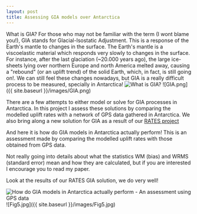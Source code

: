 ```yaml
---
layout: post
title: Assessing GIA models over Antarctica
---
```

What is GIA?
For those who may not be familiar with the term (I wont blame you!), GIA stands for Glacial-Isostatic Adjustment. This is a response of the Earth's mantle to changes in the surface. 
The Earth's mantle is a viscoelastic material which responds very slowly to changes in the surface. For instance, after the last glaciation (~20.000 years ago), the large ice-sheets lying over northern Europe and north America melted away, causing a "rebound" (or an uplift trend) of the solid Earth, which, in fact, is still going on!.
We can still feel these changes nowadays, but GIA is a really difficult process to be measured, specially in Antarctica! 
![What is GIA?](GIA.png?raw=true "What is GIA?")
![GIA.png]({{ site.baseurl }}/images/GIA.png) 

There are a few attempts to either model or solve for GIA processes in Antarctica. In this project I assess these solutions by comparing the modelled uplift rates with a network of GPS data gathered in Antarctica. 
We also bring along a new solution for GIA as a result of our [RATES project](https://sites.google.com/site/wwwratesantarcticanet/)

And here it is how do GIA models in Antarctica actually perform! This is an assessment made by comparing the modelled uplift rates with those obtained from GPS data.

Not really going into details about what the statistics WM (bias) and WRMS (standard error) mean and how they are calculated, but if you are interested I encourage you to read my paper.

Look at the results of our RATES GIA solution, we do very well! 

![How do GIA models in Antarctica actually perform - An assessment using GPS data](Fig5.jpg?raw=true "How do GIA models in Antarctica actually perform - An assessment using GPS data")
![Fig5.jpg]({{ site.baseurl }}/images/Fig5.jpg) 